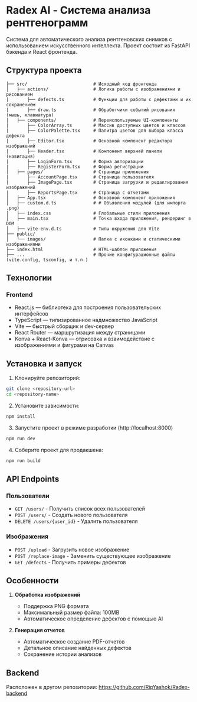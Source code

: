 # Radex AI - Система анализа рентгенограмм

Система для автоматического анализа рентгеновских снимков с использованием искусственного интеллекта. Проект состоит из FastAPI бэкенда и React фронтенда.

## Структура проекта

```
├── src/                         # Исходный код фронтенда
│   ├── actions/                 # Логика работы с изображениями и рисованием
|       ├── defects.ts           # Функции для работы с дефектами и их сохранением
|       ├── draw.ts              # Обработчики событий рисования (мышь, клавиатура)
│   ├── components/              # Переиспользуемые UI-компоненты
|       ├── ColorArray.ts        # Массив доступных цветов и классов
|       ├── ColorPalette.tsx     # Палитра цветов для выбора класса дефекта
|       ├── Editor.tsx           # Основной компонент редактора изображений
|       ├── Header.tsx           # Компонент верхней панели (навигация)
|       ├── LoginForm.tsx        # Форма авторизации
|       ├── RegisterForm.tsx     # Форма регистрации  
│   ├── pages/                   # Страницы приложения
|       ├── AccountPage.tsx      # Страница пользователя
|       ├── ImagePage.tsx        # Страница загрузки и редактирования изображений
|       ├── ReportsPage.tsx      # Страница с отчетами
│   ├── App.tsx                  # Основной компонент приложения
│   ├── custom.d.ts              # # Объявления модулей (для импорта .png)
│   ├── index.css                # Глобальные стили приложения
│   ├── main.tsx                 # Точка входа приложения, рендеринг в DOM
│   ├── vite-env.d.ts            # Типы окружения для Vite
├── public/                
│   └── images/                  # Папка с иконками и статическими изображениями
├── index.html                   # HTML-шаблон приложения
├── ...                          # Прочие конфигурационные файлы (vite.config, tsconfig, и т.п.)
```

## Технологии

### Frontend
- React.js — библиотека для построения пользовательских интерфейсов
- TypeScript — типизированное надмножество JavaScript
- Vite — быстрый сборщик и dev-сервер
- React Router — маршрутизация между страницами
- Konva + React-Konva — отрисовка и взаимодействие с изображениями и фигурами на Canvas


## Установка и запуск

1. Клонируйте репозиторий:
```bash
git clone <repository-url>
cd <repository-name>
```

2. Установите зависимости:
```bash
npm install
```

3. Запустите проект в режиме разработки (http://localhost:8000)
```bash
npm run dev
```

4. Соберите проект для продакшена:
```bash
npm run build
```

## API Endpoints

### Пользователи
- `GET /users/` - Получить список всех пользователей
- `POST /users/` - Создать нового пользователя
- `DELETE /users/{user_id}` - Удалить пользователя

### Изображения
- `POST /upload` - Загрузить новое изображение
- `POST /replace-image` - Заменить существующее изображение
- `GET /defects` - Получить примеры дефектов

## Особенности 

1. **Обработка изображений**
   - Поддержка PNG формата
   - Максимальный размер файла: 100MB
   - Автоматическое определение дефектов с помощью AI

2. **Генерация отчетов**
   - Автоматическое создание PDF-отчетов
   - Детальное описание найденных дефектов
   - Сохранение истории анализов

## Backend

Расположен в другом репозитории: https://github.com/RipYashok/Radex-backend
